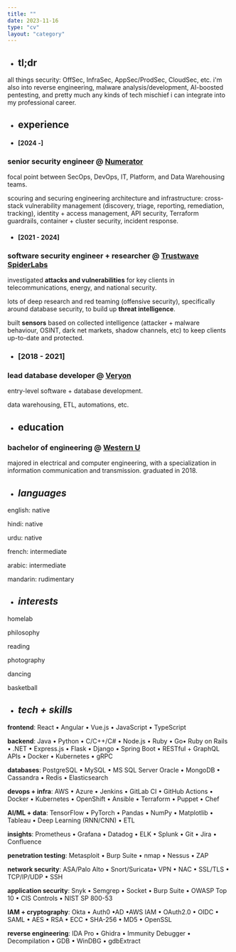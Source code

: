 ```yaml
---
title: ""
date: 2023-11-16
type: "cv"
layout: "category"
---
```


- ## **tl;dr**

all things security: OffSec, InfraSec, AppSec/ProdSec, CloudSec, etc. 
i'm also into reverse engineering, malware analysis/development, AI-boosted pentesting, and pretty much any kinds of tech mischief i can integrate into my professional career. 

- ## **experience**

- #### [2024 -]
### **senior security engineer** @ [Numerator](https://www.numerator.com/)

focal point between SecOps, DevOps, IT, Platform, and Data Warehousing teams.

scouring and securing engineering architecture and infrastructure: cross-stack vulnerability management (discovery, triage, reporting, remediation, tracking), identity + access management, API security, Terraform guardrails, container + cluster security, incident response. 

- #### [2021 - 2024]
### **software security engineer + researcher** @ [Trustwave SpiderLabs](https://www.trustwave.com/en-us/company/about-us/spiderlabs/)

investigated **attacks and vulnerabilities** for key clients in telecommunications, energy, and national security.

lots of deep research and red teaming (offensive security), specifically around database security, to build up **threat intelligence**. 

built **sensors** based on collected intelligence (attacker + malware behaviour, OSINT, dark net markets, shadow channels, etc) to keep clients up-to-date and protected. 

- ### [2018 - 2021]
### **lead database developer** @ [Veryon](https://veryon.com/)

entry-level software + database development. 

data warehousing, ETL, automations, etc. 

- ## **education**
### **bachelor of engineering** @ [Western U](https://www.eng.uwo.ca/)

majored in electrical and computer engineering, with a specialization in information communication and transmission. graduated in 2018. 


- ## ***languages***
english: native

hindi: native

urdu: native

french: intermediate

arabic: intermediate

mandarin: rudimentary

- ## ***interests***
homelab

philosophy

reading

photography

dancing

basketball


- ## ***tech + skills***
**frontend**: React • Angular • Vue.js • JavaScript • TypeScript

**backend**: Java • Python • C/C++/C# • Node.js • Ruby • Go• Ruby on Rails • .NET • Express.js • Flask • Django • Spring Boot • RESTful + GraphQL APIs • Docker • Kubernetes • gRPC

**databases**: PostgreSQL • MySQL • MS SQL Server Oracle • MongoDB • Cassandra • Redis • Elasticsearch

**devops + infra**: AWS • Azure • Jenkins • GitLab CI • GitHub Actions • Docker • Kubernetes • OpenShift • Ansible • Terraform • Puppet • Chef

**AI/ML + data**: TensorFlow • PyTorch • Pandas • NumPy • Matplotlib • Tableau • Deep Learning (RNN/CNN) • ETL

**insights**: Prometheus • Grafana • Datadog • ELK • Splunk • Git • Jira • Confluence

**penetration testing**: Metasploit • Burp Suite • nmap • Nessus • ZAP

**network security**: ASA/Palo Alto • Snort/Suricata• VPN • NAC • SSL/TLS • TCP/IP/UDP • SSH

**application security**: Snyk • Semgrep • Socket • Burp Suite • OWASP Top 10 • CIS Controls •
NIST SP 800-53

**IAM + cryptography**: Okta • Auth0 •AD •AWS IAM • OAuth2.0 • OIDC • SAML • AES • RSA • ECC • SHA-256 • MD5 • OpenSSL

**reverse engineering**: IDA Pro • Ghidra • Immunity Debugger • Decompilation • GDB • WinDBG • gdbExtract
